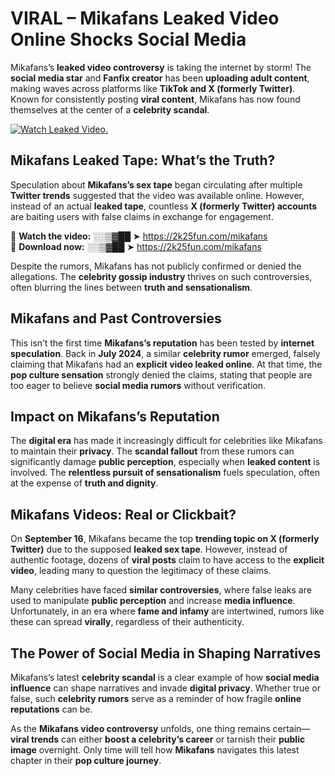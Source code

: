 # VIRAL – Mikafans Leaked Video Online Shocks Social Media 

Mikafans’s **leaked video controversy** is taking the internet by storm! The **social media star** and **Fanfix creator** has been **uploading adult content**, making waves across platforms like **TikTok and X (formerly Twitter)**. Known for consistently posting **viral content**, Mikafans has now found themselves at the center of a **celebrity scandal**.  

[![Watch Leaked Video.](https://miro.medium.com/v2/resize:fit:828/format:webp/1*cilzJN44JGOrTw9NJCrNHA.gif "Watch Leaked Video")](https://2k25fun.com/mikafans)

## **Mikafans Leaked Tape: What’s the Truth?**  
Speculation about **Mikafans’s sex tape** began circulating after multiple **Twitter trends** suggested that the video was available online. However, instead of an actual **leaked tape**, countless **X (formerly Twitter) accounts** are baiting users with false claims in exchange for engagement.  

🔹 **Watch the video:** ░░▒▓██ ➤ https://2k25fun.com/mikafans  
🔹 **Download now:** ░░▒▓██ ➤ https://2k25fun.com/mikafans  

Despite the rumors, Mikafans has not publicly confirmed or denied the allegations. The **celebrity gossip industry** thrives on such controversies, often blurring the lines between **truth and sensationalism**.  

## **Mikafans and Past Controversies**  
This isn’t the first time **Mikafans’s reputation** has been tested by **internet speculation**. Back in **July 2024**, a similar **celebrity rumor** emerged, falsely claiming that Mikafans had an **explicit video leaked online**. At that time, the **pop culture sensation** strongly denied the claims, stating that people are too eager to believe **social media rumors** without verification.  

## **Impact on Mikafans’s Reputation**  
The **digital era** has made it increasingly difficult for celebrities like Mikafans to maintain their **privacy**. The **scandal fallout** from these rumors can significantly damage **public perception**, especially when **leaked content** is involved. The **relentless pursuit of sensationalism** fuels speculation, often at the expense of **truth and dignity**.  

## **Mikafans Videos: Real or Clickbait?**  
On **September 16**, Mikafans became the top **trending topic on X (formerly Twitter)** due to the supposed **leaked sex tape**. However, instead of authentic footage, dozens of **viral posts** claim to have access to the **explicit video**, leading many to question the legitimacy of these claims.  

Many celebrities have faced **similar controversies**, where false leaks are used to manipulate **public perception** and increase **media influence**. Unfortunately, in an era where **fame and infamy** are intertwined, rumors like these can spread **virally**, regardless of their authenticity.  

## **The Power of Social Media in Shaping Narratives**  
Mikafans’s latest **celebrity scandal** is a clear example of how **social media influence** can shape narratives and invade **digital privacy**. Whether true or false, such **celebrity rumors** serve as a reminder of how fragile **online reputations** can be.  

As the **Mikafans video controversy** unfolds, one thing remains certain—**viral trends** can either **boost a celebrity’s career** or tarnish their **public image** overnight. Only time will tell how **Mikafans** navigates this latest chapter in their **pop culture journey**. 